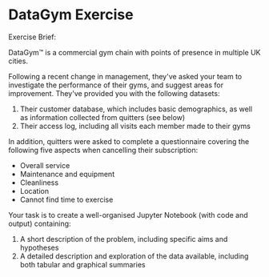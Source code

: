 # DataGym Exercise 

Exercise Brief:

DataGym™ is a commercial gym chain with points of presence in multiple UK cities.

Following a recent change in management, they've asked your team to investigate the performance of their gyms, and suggest areas for improvement. They've provided you with the following datasets:
1. Their customer database, which includes basic demographics, as well as information collected from quitters (see below)
2. Their access log, including all visits each member made to their gyms

In addition, quitters were asked to complete a questionnaire covering the following five aspects when cancelling their subscription:
- Overall service
- Maintenance and equipment
- Cleanliness
- Location
- Cannot find time to exercise

Your task is to create a well-organised Jupyter Notebook (with code and output) containing:
1. A short description of the problem, including specific aims and hypotheses
2. A detailed description and exploration of the data available, including both tabular and graphical summaries
